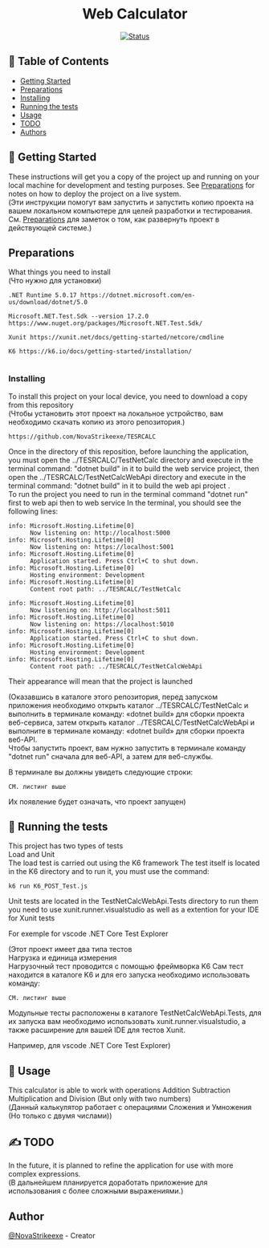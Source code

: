 <h1 align="center">Web Calculator</h1>

<div align="center">

[![Status](https://img.shields.io/badge/status-active-success.svg)]()

</div>


## 📝 Table of Contents

- [Getting Started](#getting_started)
- [Preparations](#preparations)
- [Installing](#installing)
- [Running the tests](#tests)
- [Usage](#usage)
- [TODO](#TODO)
- [Authors](#authors)

## 🏁 Getting Started <a name = "getting_started"></a>

These instructions will get you a copy of the project up and running on your local machine for development and testing purposes. See [Preparations](#preparations) for notes on how to deploy the project on a live system.
<br>
(Эти инструкции помогут вам запустить и запустить копию проекта на вашем локальном компьютере для целей разработки и тестирования. См. [Preparations](#preparations) для заметок о том, как развернуть проект в действующей системе.)

## Preparations <a name = "preparations"></a>
What things you need to install
<BR>
(Что нужно для установки)

```
.NET Runtime 5.0.17 https://dotnet.microsoft.com/en-us/download/dotnet/5.0

Microsoft.NET.Test.Sdk --version 17.2.0 https://www.nuget.org/packages/Microsoft.NET.Test.Sdk/

Xunit https://xunit.net/docs/getting-started/netcore/cmdline

K6 https://k6.io/docs/getting-started/installation/


```

### Installing <a name = "installing"></a>
To install this project on your local device, you need to download a copy from this repository
<BR>
(Чтобы установить этот проект на локальное устройство, вам необходимо скачать копию из этого репозитория.)
```
https://github.com/NovaStrikeexe/TESRCALC
```
Once in the directory of this reposition, before launching the application, you must open the ../TESRCALC/TestNetCalc directory and execute in the terminal command: "dotnet build" in it to build the web service project, then open the  ../TESRCALC/TestNetCalcWebApi directory and execute in the terminal command: "dotnet build" in it to build the web api project . <br>To run the project you need to run in the terminal command "dotnet run" first to web api then to web service
In the terminal, you should see the following lines:
```
info: Microsoft.Hosting.Lifetime[0]
      Now listening on: http://localhost:5000
info: Microsoft.Hosting.Lifetime[0]
      Now listening on: https://localhost:5001
info: Microsoft.Hosting.Lifetime[0]
      Application started. Press Ctrl+C to shut down.
info: Microsoft.Hosting.Lifetime[0]
      Hosting environment: Development
info: Microsoft.Hosting.Lifetime[0]
      Content root path: ../TESRCALC/TestNetCalc
```
```
info: Microsoft.Hosting.Lifetime[0]
      Now listening on: http://localhost:5011
info: Microsoft.Hosting.Lifetime[0]
      Now listening on: https://localhost:5010
info: Microsoft.Hosting.Lifetime[0]
      Application started. Press Ctrl+C to shut down.
info: Microsoft.Hosting.Lifetime[0]
      Hosting environment: Development
info: Microsoft.Hosting.Lifetime[0]
      Content root path: ../TESRCALC/TestNetCalcWebApi
```
Their appearance will mean that the project is launched
<br>

(Оказавшись в каталоге этого репозитория, перед запуском приложения необходимо открыть каталог ../TESRCALC/TestNetCalc и выполнить в терминале команду: «dotnet build» для сборки проекта веб-сервиса, затем открыть каталог ../TESRCALC/TestNetCalcWebApi и выполните в терминале команду: «dotnet build» для сборки проекта веб-API. <br>Чтобы запустить проект, вам нужно запустить в терминале команду "dotnet run" сначала для веб-API, а затем для веб-службы.

В терминале вы должны увидеть следующие строки:
```
СМ. листинг выше
```
Их появление будет означать, что проект запущен)


## 🔧 Running the tests <a name = "tests"></a>

This project has two types of tests
<br>
Load and Unit
<br>
The load test is carried out using the K6 framework The test itself is located in the K6 directory and to run it, you must use the command:

```
k6 run K6_POST_Test.js
```
Unit tests are located in the TestNetCalcWebApi.Tests directory to run them you need to use xunit.runner.visualstudio as well as a extention for your IDE for Xunit tests

For exemple for vscode .NET Core Test Explorer

(Этот проект имеет два типа тестов
<br>
Нагрузка и единица измерения
<br>
Нагрузочный тест проводится с помощью фреймворка K6 Сам тест находится в каталоге K6 и для его запуска необходимо использовать команду:

```
СМ. листинг выше
```
Модульные тесты расположены в каталоге TestNetCalcWebApi.Tests, для их запуска вам необходимо использовать xunit.runner.visualstudio, а также расширение для вашей IDE для тестов Xunit.

Например, для vscode .NET Core Test Explorer)

## 🎈 Usage <a name="usage"></a>

This calculator is able to work with operations Addition Subtraction Multiplication and Division (But only with two numbers)
<br>
(Данный калькулятор работает с операциями Сложения и Умножения (Но только с двумя числами))

## ✍️ TODO <a name = "TODO"></a>
In the future, it is planned to refine the application for use with more complex expressions.
<br>
(В дальнейшем планируется доработать приложение для использования с более сложными выражениями.)
## Author <a name = "author"></a>
[@NovaStrikeexe](https://github.com/NovaStrikeexe) - Creator

